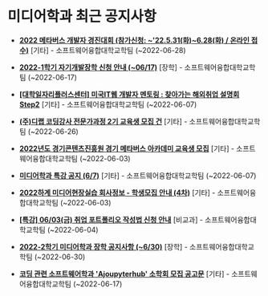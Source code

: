 # 미디어학과 최근 공지사항

* **[2022 메타버스 개발자 경진대회 (참가신청: ~&#x27;22.5.31(화)~6.28(화) / 온라인 접수)](https://media.ajou.ac.kr/media/board/board01.jsp?mode=view&amp;article_no=229871&amp;board_wrapper=%2Fmedia%2Fboard%2Fboard01.jsp&amp;pager.offset=0&amp;board_no=304)**
 [기타] - 소프트웨어융합대학교학팀 (~2022-06-28)

* **[2022-1학기 자기개발장학 신청 안내 (~06/17)﻿](https://media.ajou.ac.kr/media/board/board01.jsp?mode=view&amp;article_no=229852&amp;board_wrapper=%2Fmedia%2Fboard%2Fboard01.jsp&amp;pager.offset=0&amp;board_no=304)**
 [장학] - 소프트웨어융합대학교학팀 (~2022-06-17)

* **[[대학일자리플러스센터] 미국IT웹 개발자 멘토링 : 찾아가는 해외취업 설명회 Step2](https://media.ajou.ac.kr/media/board/board01.jsp?mode=view&amp;article_no=229839&amp;board_wrapper=%2Fmedia%2Fboard%2Fboard01.jsp&amp;pager.offset=0&amp;board_no=304)**
 [기타] - 소프트웨어융합대학교학팀 (~2022-06-07)

* **[(주)디랩 코딩강사 전문가과정 2기 교육생 모집 건](https://media.ajou.ac.kr/media/board/board01.jsp?mode=view&amp;article_no=229816&amp;board_wrapper=%2Fmedia%2Fboard%2Fboard01.jsp&amp;pager.offset=0&amp;board_no=304)**
 [기타] - 소프트웨어융합대학교학팀 (~2022-06-26)

* **[2022년도 경기콘텐츠진흥원 경기 메타버스 아카데미 교육생 모집](https://media.ajou.ac.kr/media/board/board01.jsp?mode=view&amp;article_no=229815&amp;board_wrapper=%2Fmedia%2Fboard%2Fboard01.jsp&amp;pager.offset=0&amp;board_no=304)**
 [기타] - 소프트웨어융합대학교학팀 (~2022-06-03)

* **[미디어학과 특강 공지 (6/7)](https://media.ajou.ac.kr/media/board/board01.jsp?mode=view&amp;article_no=229789&amp;board_wrapper=%2Fmedia%2Fboard%2Fboard01.jsp&amp;pager.offset=0&amp;board_no=304)**
 [기타] - 소프트웨어융합대학교학팀 (~2022-06-07)

* **[2022하계 미디어현장실습 회사정보 - 학생모집 안내 (4차)](https://media.ajou.ac.kr/media/board/board01.jsp?mode=view&amp;article_no=229756&amp;board_wrapper=%2Fmedia%2Fboard%2Fboard01.jsp&amp;pager.offset=0&amp;board_no=304)**
 [기타] - 소프트웨어융합대학교학팀 (~2022-06-03)

* **[[특강] 06/03(금) 취업 포트폴리오 작성법 신청 안내](https://media.ajou.ac.kr/media/board/board01.jsp?mode=view&amp;article_no=229745&amp;board_wrapper=%2Fmedia%2Fboard%2Fboard01.jsp&amp;pager.offset=0&amp;board_no=304)**
 [비교과] - 소프트웨어융합대학교학팀 (~2022-06-04)

* **[2022-2학기 미디어학과 장학 공지사항 (~6/30)](https://media.ajou.ac.kr/media/board/board01.jsp?mode=view&amp;article_no=229744&amp;board_wrapper=%2Fmedia%2Fboard%2Fboard01.jsp&amp;pager.offset=0&amp;board_no=304)**
 [장학] - 소프트웨어융합대학교학팀 (~2022-06-30)

* **[코딩 관련 소프트웨어학과 &#x27;Ajoupyterhub&#x27; 소학회 모집 공고문](https://media.ajou.ac.kr/media/board/board01.jsp?mode=view&amp;article_no=229730&amp;board_wrapper=%2Fmedia%2Fboard%2Fboard01.jsp&amp;pager.offset=0&amp;board_no=304)**
 [기타] - 소프트웨어융합대학교학팀 (~2022-06-17)
